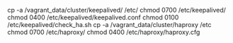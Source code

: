 
cp -a /vagrant_data/cluster/keepalived/ /etc/
chmod 0700  /etc/keepalived/
chmod 0400 /etc/keepalived/keepalived.conf
chmod 0100 /etc/keepalived/check_ha.sh
cp -a /vagrant_data/cluster/haproxy /etc
chmod 0700  /etc/haproxy/
chmod 0400  /etc/haproxy/haproxy.cfg
